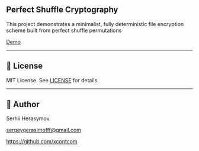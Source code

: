 ## Perfect Shuffle Cryptography

This project demonstrates a minimalist, fully deterministic file encryption scheme built from perfect shuffle permutations

[Demo](https://xcont.com/shuffle_text/shuffle_text.html)

---

## 📄 License

MIT License. See [LICENSE](LICENSE) for details.

---

## 👤 Author

Serhii Herasymov  

sergeygerasimofff@gmail.com  

https://github.com/xcontcom
